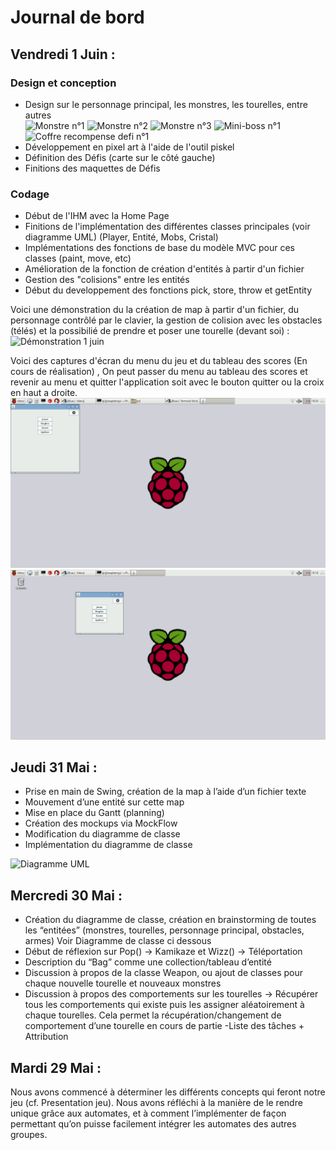 # Journal de bord

## Vendredi 1 Juin :


### Design et conception
- Design sur le personnage principal, les monstres, les tourelles, entre autres  
![Monstre n°1](https://piskel-imgstore-b.appspot.com/img/612a3ce3-65a4-11e8-b96a-f7f0e10bc042.gif)
![Monstre n°2](https://piskel-imgstore-b.appspot.com/img/b46e6b14-65a4-11e8-852c-f7f0e10bc042.gif)
![Monstre n°3](https://piskel-imgstore-b.appspot.com/img/f53313e8-65a4-11e8-b852-f7f0e10bc042.gif)
![Mini-boss n°1](https://piskel-imgstore-b.appspot.com/img/f1583880-65ad-11e8-a4d6-f7f0e10bc042.gif)
![Coffre recompense defi n°1](https://piskel-imgstore-b.appspot.com/img/10200245-65ad-11e8-b2f6-f7f0e10bc042.gif)
- Développement en pixel art à l'aide de l'outil piskel
- Définition des Défis (carte sur le côté gauche)
- Finitions des maquettes de Défis


### Codage
- Début de l'IHM avec la Home Page
- Finitions de l'implémentation des différentes classes principales (voir diagramme UML) (Player, Entité, Mobs, Cristal)
- Implémentations des fonctions de base du modèle MVC pour ces classes (paint, move, etc)
- Amélioration de la fonction de création d'entités à partir d'un fichier
- Gestion des "colisions" entre les entités
- Début du developpement des fonctions pick, store, throw et getEntity

Voici une démonstration  du la création de map à partir d'un fichier, du personnage contrôlé par le clavier, la gestion de colision avec les obstacles (télés) et la possibilié de prendre et poser une tourelle (devant soi) :  
![Démonstration 1 juin](https://media.giphy.com/media/1qdONHokwpG59VLy40/giphy.gif)

Voici des captures d'écran du menu du jeu et du tableau des scores (En cours de réalisation) , On peut passer du menu au tableau des scores et revenir au menu et quitter l'application soit avec le bouton quitter ou la croix en haut a droite.
![Menu](./Image/Menu.png)
![Score](./Image/Score.png)



## Jeudi 31 Mai :

- Prise en main de Swing, création de la map à l’aide d’un fichier texte
- Mouvement d’une entité sur cette map
- Mise en place du Gantt (planning)
- Création des mockups via MockFlow
- Modification du diagramme de classe
- Implémentation du diagramme de classe

![Diagramme UML](https://image.ibb.co/eFeXHd/PLA_UML.png)

## Mercredi 30 Mai :

- Création du diagramme de classe, création en brainstorming de toutes les  “entitées” (monstres, tourelles, personnage principal, obstacles,  armes) Voir Diagramme de classe ci dessous
- Début de réflexion sur Pop() -> Kamikaze et Wizz() -> Téléportation
- Description du “Bag” comme une collection/tableau d’entité
- Discussion à propos de la classe Weapon, ou ajout de classes pour chaque nouvelle tourelle et nouveaux monstres
- Discussion à propos des comportements sur les tourelles -> Récupérer tous les comportements qui existe puis les assigner aléatoirement à chaque tourelles. Cela permet la récupération/changement de comportement d’une tourelle en cours de partie
-Liste des tâches + Attribution

## Mardi 29 Mai :

Nous avons commencé à déterminer les différents concepts qui feront notre jeu (cf. Presentation jeu). Nous avons réfléchi à la manière de le rendre unique grâce aux automates, et à comment l’implémenter de façon permettant qu’on puisse facilement intégrer les automates des autres groupes.
